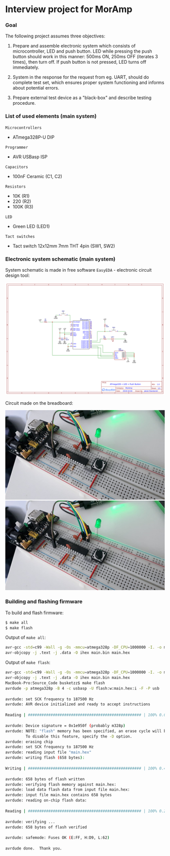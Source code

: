 # Interview project for MorAmp

### Goal

The following project assumes three objectives:

1. Prepare and assemble electronic system which consists of microcontroller,
LED and push button. LED while pressing the push button should work in this
manner: 500ms ON, 250ms OFF (iterates 3 times), then turn off. If push button
is not pressed, LED turns off immediately.

2. System in the response for the request from eg. UART, should do complete
test set, which ensures proper system functioning and informs about potential
errors.

3. Prepare external test device as a "black-box" and describe testing
procedure.


### List of used elements (main system)

`Microcontrollers`
- ATmega328P-U DIP

`Programmer`
- AVR USBasp ISP

`Capacitors`
- 100nF Ceramic (C1, C2)

`Resistors`
- 10K (R1)
- 220 (R2)
- 100K (R3)

`LED`
- Green LED (LED1)

`Tact switches`
- Tact switch 12x12mm 7mm THT 4pin (SW1, SW2)


### Electronic system schematic (main system)

System schematic is made in free software `EasyEDA` - electronic circuit
design tool:

![](Images/Electronic_schematic.png)


Circuit made on the breadboard:

![](Images/Circuit_BreadBoard_1.jpeg)
![](Images/Circuit_BreadBoard_1.jpeg)


### Building and flashing firmware

To build and flash firmware:

```sh
$ make all
$ make flash
```

Output of `make all`:

```sh
avr-gcc -std=c99 -Wall -g -Os -mmcu=atmega328p -DF_CPU=1000000 -I. -o main.bin main.c
avr-objcopy -j .text -j .data -O ihex main.bin main.hex
```

Output of `make flash`:

```sh
avr-gcc -std=c99 -Wall -g -Os -mmcu=atmega328p -DF_CPU=1000000 -I. -o main.bin main.c
avr-objcopy -j .text -j .data -O ihex main.bin main.hex
MacBook-Pro:Source_Code busketzz$ make flash
avrdude -p atmega328p -B 4 -c usbasp -U flash:w:main.hex:i -F -P usb

avrdude: set SCK frequency to 187500 Hz
avrdude: AVR device initialized and ready to accept instructions

Reading | ################################################## | 100% 0.00s

avrdude: Device signature = 0x1e950f (probably m328p)
avrdude: NOTE: "flash" memory has been specified, an erase cycle will be performed
         To disable this feature, specify the -D option.
avrdude: erasing chip
avrdude: set SCK frequency to 187500 Hz
avrdude: reading input file "main.hex"
avrdude: writing flash (658 bytes):

Writing | ################################################## | 100% 0.44s

avrdude: 658 bytes of flash written
avrdude: verifying flash memory against main.hex:
avrdude: load data flash data from input file main.hex:
avrdude: input file main.hex contains 658 bytes
avrdude: reading on-chip flash data:

Reading | ################################################## | 100% 0.22s

avrdude: verifying ...
avrdude: 658 bytes of flash verified

avrdude: safemode: Fuses OK (E:FF, H:D9, L:62)

avrdude done.  Thank you.
```

